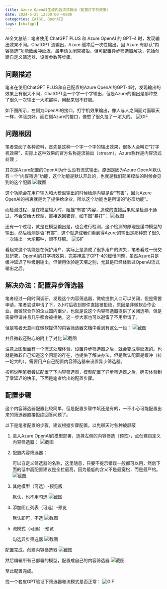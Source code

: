 ```yaml
---
title: Azure OpenAI生成内容流式输出（配置打字机效果）
date: 2024-5-25 12:00:00 +0800
categories: [AIGC, OpenAI]
tags: [chatgpt]
---
```


AI全文总结：笔者使用 ChatGPT PLUS 和 Azure OpenAI 的 GPT–4 时，发现输出效果不同。ChatGPT 流输出，Azure 缓冲后一次性输出。因 Azure 有默认“内容筛选”功能致缓冲延迟，虽申请关闭常被拒，但可配置异步筛选器解决，包括创建自定义筛选器、设置参数等步骤。

## 问题描述

笔者在使用ChatGPT PLUS和自己配置的Azure OpenAI的GPT-4时，发现输出的效果上有很大不同，ChatGPT会一个字一个字输出，但是Azure的输出是那种憋了很久一次输出一大坨那种，用起来很不舒服。

如下图所示，左侧为OpenAI的接口，打字机效果输出，像人与人之间面对面聊天一样，体验良好，而右侧Azure的接口，像憋了很久拉了一坨大的。
![GIF](/assets/image/2024/5/20240525173300.gif)

## 问题根因

笔者查阅了各种资料，首先是这种一个字一个字的输出效果，很多人会叫它“打字机效果”，实际上这种效果的官方名称是流输出（stream），Azure称作是内容流式处理；

其次是Azure配置的OpenAI为什么没有流式输出，原因是因为Azure OpenAI默认有一个“内容筛选”功能，这个功能是默认开启的，也就是我们部署模型的时候会见到的这个配置
![截图](/assets/image/2024/5/20240525150626.png)

这个功能会在用户输入和大模型输出的时候检测内容是否“有害”，因为Azure OpenAI的初衷就是为了提供给企业，所以这个功能也是所谓的“必须功能”。

而检测过程，是在模型输入时，阻挡“有害”内容，造成的直接后果就是检测不通过，不会交给大模型，直接返回错误，如下图“暴打”：
![截图](/assets/image/2024/5/20240525151121.png)

还有一个过程，就是在模型输出是，也会进行检测，这个检测的原理是缓冲模型的输出，然后检测是否“有害”，这个就造成我们看到得Azure的输出是那种憋了很久一次输出一大坨那种，很不舒服。
![GIF](/assets/image/2024/5/20240525172400.gif)

看起来这个功能是在保护用户，实际上是造成了很多用户的流失，笔者看过一份交互研究，OpenAI的打字机效果，完美掩盖了GPT-4的缓慢问题，虽然Azure只是缓冲延迟了秒级别输出，但使用体验是天壤之别，尤其是已经体验过OpenAI流式输出之后。

## 解决办法：配置异步筛选器

笔者经过一段时间调研，发现这个内容筛选器，微软提供入口可以关闭，但是需要申请，笔者尝试申请了下，2小时后收到邮件直接被拒绝，原因是非微软合作企业，而微软合作的企业国内很少，也就是说这个内容筛选器提供了关闭选项，但是需要申请并且几乎都会被拒绝，这一步大家也可以避雷了不用申请了。

但是笔者无意间在微软提供的内容筛选器文档中看到有这么一段：
![截图](/assets/image/2024/5/20240525151820.png)

并且微软还贴心的附上了对比
![截图](/assets/image/2024/5/20240525151915.png)

注意上图里面有一个流式处理体验，设置异步筛选器之后，就会变成零延迟的。也就是微软自己知道这个问题的存在，也提供了解决办法，但是默认配置是缓冲（拉一坨大的），需要用户自己配置内容筛选器来设置异步筛选器。

按照说明笔者尝试配置了下内容筛选器，模型配置了异步筛选器之后，确实体验到了零延迟的快乐，下面是笔者给出的配置步骤。

## 配置步骤
这个内容筛选器配置比较简单，但是配置步骤中坑还是有的，一不小心可能配置出来的筛选器直接拒绝回答问题了。

以下是笔者配置的步骤，建议根据步骤配置，以免聊天时各种被屏蔽

1. 进入Azure OpenAI的模型部署，选择左侧的内容筛选（预览），点创建自定义内容筛选器：
   ![截图](/assets/image/2024/5/20240525145647.png)
2. 配置内容筛选器：
   
   可以自定义筛选器的名称，这里随意，只要不提示错误一般都可以用，然后下面的低中高配置建议是全拉最高，因为最低的含义不是最宽松，而是最严格。
   ![截图](/assets/image/2024/5/20240525164341.png)
3. 其他模型（可选）-预览版
   
   默认，也不用勾选
   ![截图](/assets/image/2024/5/20240525164535.png)

4. 添加阻止列表（可选）-预览
   
   默认即可，不选
   ![截图](/assets/image/2024/5/20240525164656.png)

5. 流模式（可选）-预览
   
   勾选异步筛选器
   ![截图](/assets/image/2024/5/20240525164825.png)

配置完成，创建内容筛选器
![截图](/assets/image/2024/5/20240525164929.png)

然后编辑所有已部署的模型，配置成自己的内容筛选器
![截图](/assets/image/2024/5/20240525165044.png)

至此配置完成。

找一个套皮GPT验证下筛选器和流模式是否正常：
![GIF](/assets/image/2024/5/20240525165300.gif)
